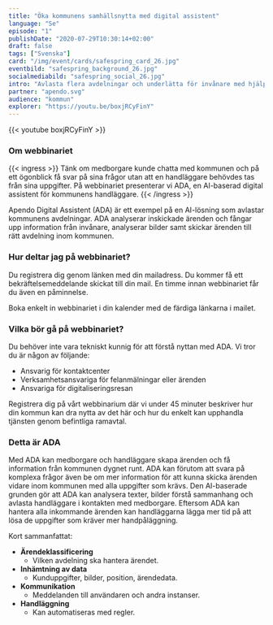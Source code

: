 ```yaml
---
title: "Öka kommunens samhällsnytta med digital assistent"
language: "Se"
episode: "1"
publishDate: "2020-07-29T10:30:14+02:00"
draft: false
tags: ["Svenska"]
card: "/img/event/cards/safespring_card_26.jpg"
eventbild: "safespring_background_26.jpg"
socialmediabild: "safespring_social_26.jpg"
intro: "Avlasta flera avdelningar och underlätta för invånare med hjälp av svensk AI"
partner: "apendo.svg"
audience: "kommun"
explorer: "https://youtu.be/boxjRCyFinY"
---
```


{{< youtube boxjRCyFinY >}}


### Om webbinariet

{{< ingress >}}
Tänk om medborgare kunde chatta med kommunen och på ett ögonblick få svar på sina frågor utan att en handläggare behövdes tas från sina uppgifter. På webbinariet presenterar vi ADA, en AI-baserad digital assistent för kommunens handläggare.
{{< /ingress >}}

Apendo Digital Assistent (ADA) är ett exempel på en AI-lösning som avlastar kommunens avdelningar. ADA analyserar inskickade ärenden och fångar upp information från invånare, analyserar bilder samt skickar ärenden till rätt avdelning inom kommunen.

### Hur deltar jag på webbinariet?
Du registrera dig genom länken med din mailadress. Du kommer få ett bekräftelsemeddelande skickat till din mail. En timme innan webbinariet får du även en påminnelse.

Boka enkelt in webbinariet i din kalender med de färdiga länkarna i mailet.


### Vilka bör gå på webbinariet?

Du behöver inte vara tekniskt kunnig för att förstå nyttan med ADA. Vi tror du är någon av följande:

- Ansvarig för kontaktcenter
- Verksamhetsansvariga för felanmälningar eller ärenden
- Ansvariga för digitaliseringsresan

Registrera dig på vårt webbinarium där vi under 45 minuter beskriver hur din kommun kan dra nytta av det här och hur du enkelt kan upphandla tjänsten genom befintliga ramavtal.

### Detta är ADA
Med ADA kan medborgare och handläggare skapa ärenden och få information från kommunen dygnet runt. ADA kan förutom att svara på komplexa frågor även be om mer information för att kunna skicka ärenden vidare inom kommunen med alla uppgifter som krävs. Den AI-baserade grunden gör att ADA kan analysera texter, bilder förstå sammanhang och avlasta handläggare i kontakten med medborgare. Eftersom ADA kan hantera alla inkommande ärenden kan handläggarna lägga mer tid på att lösa de uppgifter som kräver mer handpåläggning.

Kort sammanfattat:

- **Ärendeklassificering**
    - Vilken avdelning ska hantera ärendet.
- **Inhämtning av data**
    - Kunduppgifter, bilder, position, ärendedata.
- **Kommunikation**
    - Meddelanden till användaren och andra instanser.
- **Handläggning**
    - Kan automatiseras med regler.
